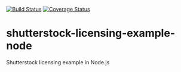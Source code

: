 [![Build Status][travis-image]][travis-url]
[![Coverage Status][coverage-image]][coverage-url]

# shutterstock-licensing-example-node
Shutterstock licensing example in Node.js


[travis-image]: https://travis-ci.org/cesine/shutterstock-licensing-example-node.svg?branch=master
[travis-url]: https://travis-ci.org/cesine/shutterstock-licensing-example-node
[coverage-image]: https://coveralls.io/repos/github/cesine/shutterstock-licensing-example-node/badge.svg?branch=master
[coverage-url]: https://coveralls.io/github/cesine/shutterstock-licensing-example-node?branch=master
